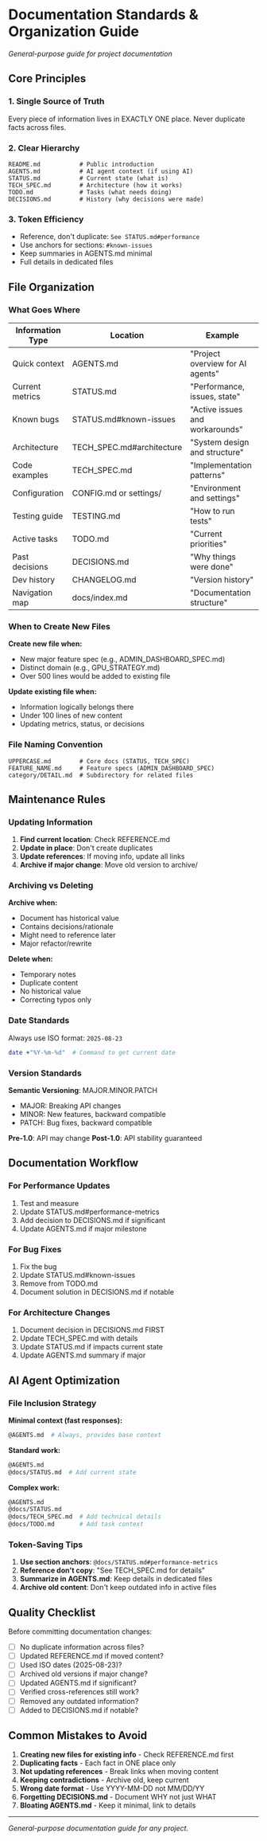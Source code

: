 # Documentation Standards & Organization Guide
*General-purpose guide for project documentation*

## Core Principles

### 1. Single Source of Truth
Every piece of information lives in EXACTLY ONE place. Never duplicate facts across files.

### 2. Clear Hierarchy
```
README.md           # Public introduction
AGENTS.md           # AI agent context (if using AI)
STATUS.md           # Current state (what is)
TECH_SPEC.md        # Architecture (how it works)
TODO.md             # Tasks (what needs doing)
DECISIONS.md        # History (why decisions were made)
```

### 3. Token Efficiency
- Reference, don't duplicate: `See STATUS.md#performance`
- Use anchors for sections: `#known-issues`
- Keep summaries in AGENTS.md minimal
- Full details in dedicated files

## File Organization

### What Goes Where

| Information Type | Location | Example |
|-----------------|----------|---------|
| Quick context | AGENTS.md | "Project overview for AI agents" |
| Current metrics | STATUS.md | "Performance, issues, state" |
| Known bugs | STATUS.md#known-issues | "Active issues and workarounds" |
| Architecture | TECH_SPEC.md#architecture | "System design and structure" |
| Code examples | TECH_SPEC.md | "Implementation patterns" |
| Configuration | CONFIG.md or settings/ | "Environment and settings" |
| Testing guide | TESTING.md | "How to run tests" |
| Active tasks | TODO.md | "Current priorities" |
| Past decisions | DECISIONS.md | "Why things were done" |
| Dev history | CHANGELOG.md | "Version history" |
| Navigation map | docs/index.md | "Documentation structure" |

### When to Create New Files

**Create new file when:**
- New major feature spec (e.g., ADMIN_DASHBOARD_SPEC.md)
- Distinct domain (e.g., GPU_STRATEGY.md)
- Over 500 lines would be added to existing file

**Update existing file when:**
- Information logically belongs there
- Under 100 lines of new content
- Updating metrics, status, or decisions

### File Naming Convention

```
UPPERCASE.md        # Core docs (STATUS, TECH_SPEC)
FEATURE_NAME.md     # Feature specs (ADMIN_DASHBOARD_SPEC)
category/DETAIL.md  # Subdirectory for related files
```

## Maintenance Rules

### Updating Information

1. **Find current location**: Check REFERENCE.md
2. **Update in place**: Don't create duplicates
3. **Update references**: If moving info, update all links
4. **Archive if major change**: Move old version to archive/

### Archiving vs Deleting

**Archive when:**
- Document has historical value
- Contains decisions/rationale
- Might need to reference later
- Major refactor/rewrite

**Delete when:**
- Temporary notes
- Duplicate content
- No historical value
- Correcting typos only

### Date Standards

Always use ISO format: `2025-08-23`
```bash
date +"%Y-%m-%d"  # Command to get current date
```

### Version Standards

**Semantic Versioning**: MAJOR.MINOR.PATCH
- MAJOR: Breaking API changes
- MINOR: New features, backward compatible
- PATCH: Bug fixes, backward compatible

**Pre-1.0**: API may change
**Post-1.0**: API stability guaranteed

## Documentation Workflow

### For Performance Updates
1. Test and measure
2. Update STATUS.md#performance-metrics
3. Add decision to DECISIONS.md if significant
4. Update AGENTS.md if major milestone

### For Bug Fixes
1. Fix the bug
2. Update STATUS.md#known-issues
3. Remove from TODO.md
4. Document solution in DECISIONS.md if notable

### For Architecture Changes
1. Document decision in DECISIONS.md FIRST
2. Update TECH_SPEC.md with details
3. Update STATUS.md if impacts current state
4. Update AGENTS.md summary if major

## AI Agent Optimization

### File Inclusion Strategy

**Minimal context (fast responses):**
```bash
@AGENTS.md  # Always, provides base context
```

**Standard work:**
```bash
@AGENTS.md
@docs/STATUS.md  # Add current state
```

**Complex work:**
```bash
@AGENTS.md
@docs/STATUS.md
@docs/TECH_SPEC.md  # Add technical details
@docs/TODO.md       # Add task context
```

### Token-Saving Tips

1. **Use section anchors**: `@docs/STATUS.md#performance-metrics`
2. **Reference don't copy**: "See TECH_SPEC.md for details"
3. **Summarize in AGENTS.md**: Keep details in dedicated files
4. **Archive old content**: Don't keep outdated info in active files

## Quality Checklist

Before committing documentation changes:

- [ ] No duplicate information across files?
- [ ] Updated REFERENCE.md if moved content?
- [ ] Used ISO dates (2025-08-23)?
- [ ] Archived old versions if major change?
- [ ] Updated AGENTS.md if significant?
- [ ] Verified cross-references still work?
- [ ] Removed any outdated information?
- [ ] Added to DECISIONS.md if notable?

## Common Mistakes to Avoid

1. **Creating new files for existing info** - Check REFERENCE.md first
2. **Duplicating facts** - Each fact in ONE place only
3. **Not updating references** - Break links when moving content
4. **Keeping contradictions** - Archive old, keep current
5. **Wrong date format** - Use YYYY-MM-DD not MM/DD/YY
6. **Forgetting DECISIONS.md** - Document WHY not just WHAT
7. **Bloating AGENTS.md** - Keep it minimal, link to details

---
*General-purpose documentation guide for any project.*